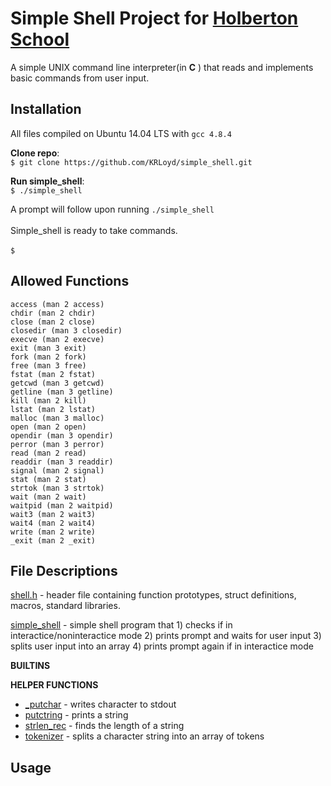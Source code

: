 # Simple Shell Project for <a href="https://www.holbertonschool.com/">Holberton School</a>
A simple UNIX command line interpreter(in **C** ) that reads and implements basic commands from user input.  

## Installation
All files compiled on Ubuntu 14.04 LTS with `gcc 4.8.4`

**Clone repo**:  
`$ git clone https://github.com/KRLoyd/simple_shell.git`   

**Run simple_shell**:  
`$ ./simple_shell`   

A prompt will follow upon running `./simple_shell` <br />  
Simple_shell is ready to take commands. <br />  
`$ ` 


## Allowed Functions
```
access (man 2 access)
chdir (man 2 chdir)
close (man 2 close)
closedir (man 3 closedir)
execve (man 2 execve)
exit (man 3 exit)
fork (man 2 fork)
free (man 3 free)
fstat (man 2 fstat)
getcwd (man 3 getcwd)
getline (man 3 getline)
kill (man 2 kill)
lstat (man 2 lstat)
malloc (man 3 malloc)
open (man 2 open)
opendir (man 3 opendir)
perror (man 3 perror)
read (man 2 read)
readdir (man 3 readdir)
signal (man 2 signal)
stat (man 2 stat)
strtok (man 3 strtok)
wait (man 2 wait)
waitpid (man 2 waitpid)
wait3 (man 2 wait3)
wait4 (man 2 wait4)
write (man 2 write)
_exit (man 2 _exit)
```

## File Descriptions
[shell.h](shell.h) - header file containing function prototypes, struct definitions, macros, standard libraries.

[simple_shell](simple_shell.c) - simple shell program that 1) checks if in interactice/noninteractice mode 2) prints prompt and waits for user input 3) splits user input into an array 4) prints prompt again if in interactice mode

**BUILTINS**


**HELPER FUNCTIONS**
- [_putchar](_putchar.c) - writes character to stdout
- [putctring](putstring.c) - prints a string
- [strlen_rec](strlen_rec.c) - finds the length of a string
- [tokenizer](tokenizer.c) - splits a character string into an array of tokens

## Usage
